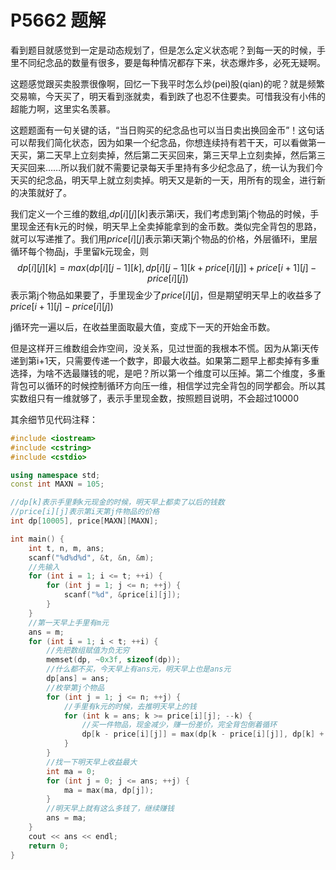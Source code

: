 # P5662 题解

看到题目就感觉到一定是动态规划了，但是怎么定义状态呢？到每一天的时候，手里不同纪念品的数量有很多，要是每种情况都存下来，状态爆炸多，必死无疑啊。

这题感觉跟买卖股票很像啊，回忆一下我平时怎么炒(pei)股(qian)的呢？就是频繁交易嘛，今天买了，明天看到涨就卖，看到跌了也忍不住要卖。可惜我没有小伟的超能力啊，这里实名羡慕。

这题题面有一句关键的话，“当日购买的纪念品也可以当日卖出换回金币”！这句话可以帮我们简化状态，因为如果一个纪念品，你想连续持有若干天，可以看做第一天买，第二天早上立刻卖掉，然后第二天买回来，第三天早上立刻卖掉，然后第三天买回来……所以我们就不需要记录每天手里持有多少纪念品了，统一认为我们今天买的纪念品，明天早上就立刻卖掉。明天又是新的一天，用所有的现金，进行新的决策就好了。

我们定义一个三维的数组,$dp[i][j][k]$表示第i天，我们考虑到第j个物品的时候，手里现金还有k元的时候，明天早上全卖掉能拿到的金币数。类似完全背包的思路，就可以写递推了。我们用$price[i][j]$表示第i天第j个物品的价格，外层循环i，里层循环每个物品j，手里留k元现金，则
$$dp[i][j][k]=max(dp[i][j-1][k],dp[i][j-1][k+price[i][j]]+price[i+1][j]-price[i][j])$$
表示第j个物品如果要了，手里现金少了$price[i][j]$，但是期望明天早上的收益多了$price[i+1][j]-price[i][j])$

j循环完一遍以后，在收益里面取最大值，变成下一天的开始金币数。

但是这样开三维数组会炸空间，没关系，见过世面的我根本不慌。因为从第i天传递到第i+1天，只需要传递一个数字，即最大收益。如果第二题早上都卖掉有多重选择，为啥不选最赚钱的呢，是吧？所以第一个维度可以压掉。第二个维度，多重背包可以循环的时候控制循环方向压一维，相信学过完全背包的同学都会。所以其实数组只有一维就够了，表示手里现金数，按照题目说明，不会超过10000

其余细节见代码注释：

```cpp
#include <iostream>
#include <cstring>
#include <cstdio>

using namespace std;
const int MAXN = 105;

//dp[k]表示手里剩k元现金的时候，明天早上都卖了以后的钱数
//price[i][j]表示第i天第j件物品的价格
int dp[10005], price[MAXN][MAXN];

int main() {
    int t, n, m, ans;
    scanf("%d%d%d", &t, &n, &m);
    //先输入
    for (int i = 1; i <= t; ++i) {
        for (int j = 1; j <= n; ++j) {
            scanf("%d", &price[i][j]);
        }
    }
    //第一天早上手里有m元
    ans = m;
    for (int i = 1; i < t; ++i) {
        //先把数组赋值为负无穷
        memset(dp, ~0x3f, sizeof(dp));
        //什么都不买，今天早上有ans元，明天早上也是ans元
        dp[ans] = ans;
        //枚举第j个物品
        for (int j = 1; j <= n; ++j) {
            //手里有k元的时候，去推明天早上的钱
            for (int k = ans; k >= price[i][j]; --k) {
                //买一件物品，现金减少，赚一份差价，完全背包倒着循环
                dp[k - price[i][j]] = max(dp[k - price[i][j]], dp[k] + price[i + 1][j] - price[i][j]);
            }
        }
        //找一下明天早上收益最大
        int ma = 0;
        for (int j = 0; j <= ans; ++j) {
            ma = max(ma, dp[j]);
        }
        //明天早上就有这么多钱了，继续赚钱
        ans = ma;
    }
    cout << ans << endl;
    return 0;
}
```
